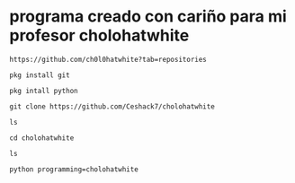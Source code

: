 # programa creado con cariño para mi profesor cholohatwhite
~~~
https://github.com/ch0l0hatwhite?tab=repositories
~~~
~~~
pkg install git

pkg intall python 

git clone https://github.com/Ceshack7/cholohatwhite

ls

cd cholohatwhite

ls

python programming=cholohatwhite
~~~
